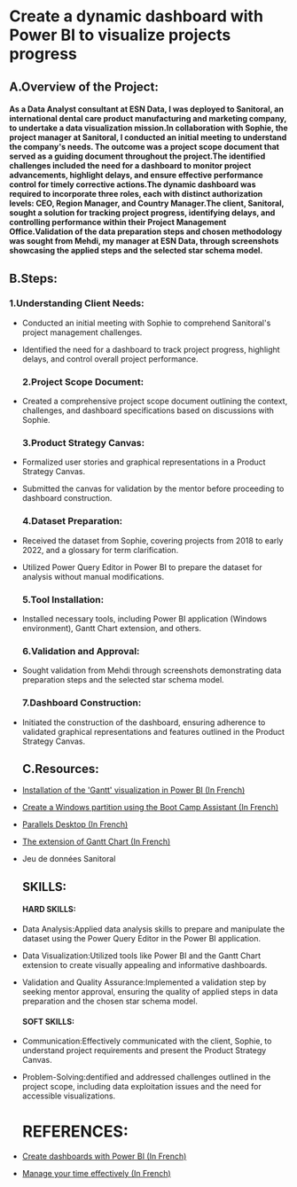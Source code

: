 #  Create a dynamic dashboard with Power BI to visualize projects progress

## A.Overview of the Project:
#### As a Data Analyst consultant at ESN Data, I was deployed to Sanitoral, an international dental care product manufacturing and marketing company, to undertake a data visualization mission.In collaboration with Sophie, the project manager at Sanitoral, I conducted an initial meeting to understand the company's needs. The outcome was a project scope document that served as a guiding document throughout the project.The identified challenges included the need for a dashboard to monitor project advancements, highlight delays, and ensure effective performance control for timely corrective actions.The dynamic dashboard was required to incorporate three roles, each with distinct authorization levels: CEO, Region Manager, and Country Manager.The client, Sanitoral, sought a solution for tracking project progress, identifying delays, and controlling performance within their Project Management Office.Validation of the data preparation steps and chosen methodology was sought from Mehdi, my manager at ESN Data, through screenshots showcasing the applied steps and the selected star schema model. 



## B.Steps:
  
   ### 1.Understanding Client Needs:
- Conducted an initial meeting with Sophie to comprehend Sanitoral's project management challenges.
- Identified the need for a dashboard to track project progress, highlight delays, and control overall project performance.
   ### 2.Project Scope Document:
- Created a comprehensive project scope document outlining the context, challenges, and dashboard specifications based on discussions with Sophie.

   ### 3.Product Strategy Canvas:
- Formalized user stories and graphical representations in a Product Strategy Canvas.
- Submitted the canvas for validation by the mentor before proceeding to dashboard construction.
 
   ### 4.Dataset Preparation:
- Received the dataset from Sophie, covering projects from 2018 to early 2022, and a glossary for term clarification.
- Utilized Power Query Editor in Power BI to prepare the dataset for analysis without manual modifications.
 
   ### 5.Tool Installation:
- Installed necessary tools, including Power BI application (Windows environment), Gantt Chart extension, and others.

   ### 6.Validation and Approval:
- Sought validation from Mehdi through screenshots demonstrating data preparation steps and the selected star schema model.
      
   ### 7.Dashboard Construction:
- Initiated the construction of the dashboard, ensuring adherence to validated graphical representations and features outlined in the Product Strategy Canvas.


  ## C.Resources:
 - [Installation of the 'Gantt' visualization in Power BI (In French)](https://s3.eu-west-1.amazonaws.com/course.oc-static.com/projects/DAN_V2_P8/Installation+Gantt+(1).pdf)
- [Create a Windows partition using the Boot Camp Assistant (In French)](https://support.apple.com/fr-fr/102622#:~:text=Cr%C3%A9er%20une%20partition%20Windows%20%C3%A0,cl%C3%A9%20USB%20sur%20votre%20Mac.)
- [Parallels Desktop (In French)](https://download.parallels.com/desktop/v18/docs/fr_FR/Parallels%20Desktop%20User's%20Guide/index.htm)
- [The extension of Gantt Chart (In French)](https://appsource.microsoft.com/fr-fr/product/power-bi-visuals/wa104380765?tab=overview)
- Jeu de données Sanitoral


  ## SKILLS:
     #### HARD SKILLS:
- Data Analysis:Applied data analysis skills to prepare and manipulate the dataset using the Power Query Editor in the Power BI application.
- Data Visualization:Utilized tools like Power BI and the Gantt Chart extension to create visually appealing and informative dashboards.
- Validation and Quality Assurance:Implemented a validation step by seeking mentor approval, ensuring the quality of applied steps in data preparation and the chosen star schema model.
     #### SOFT SKILLS:
- Communication:Effectively communicated with the client, Sophie, to understand project requirements and present the Product Strategy Canvas.
- Problem-Solving:dentified and addressed challenges outlined in the project scope, including data exploitation issues and the need for accessible visualizations.

  # REFERENCES:
- [Create dashboards with Power BI (In French)](https://openclassrooms.com/fr/courses/7110891-realisez-des-dashboards-avec-power-bi)
- [Manage your time effectively (In French)](https://openclassrooms.com/fr/courses/5944991-gerez-votre-temps-efficacement?archived-source=5166341)

